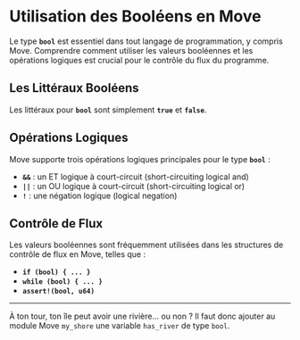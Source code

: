 # **Utilisation des Booléens en Move**

Le type **`bool`** est essentiel dans tout langage de programmation, y compris Move. Comprendre comment utiliser les valeurs booléennes et les opérations logiques est crucial pour le contrôle du flux du programme.

## **Les Littéraux Booléens**

Les littéraux pour **`bool`** sont simplement **`true`** et **`false`**.

## **Opérations Logiques**

Move supporte trois opérations logiques principales pour le type **`bool`** :

- **`&&`** : un ET logique à court-circuit (short-circuiting logical and)
- **`||`** : un OU logique à court-circuit (short-circuiting logical or)
- **`!`** : une négation logique (logical negation)

## **Contrôle de Flux**

Les valeurs booléennes sont fréquemment utilisées dans les structures de contrôle de flux en Move, telles que :

- **`if (bool) { ... }`**
- **`while (bool) { ... }`**
- **`assert!(bool, u64)`**

---

À ton tour, ton île peut avoir une rivière... ou non ? Il faut donc ajouter au module Move `my_shore` une variable `has_river` de type `bool`.